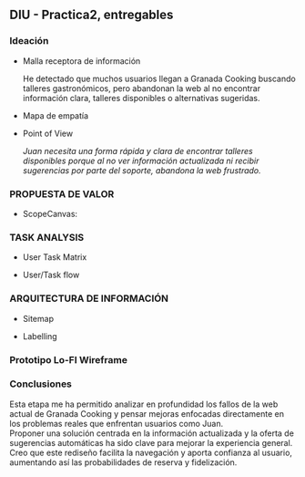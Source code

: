 ## DIU - Practica2, entregables

### Ideación 

* Malla receptora de información
  
  He detectado que muchos usuarios llegan a Granada Cooking buscando talleres gastronómicos, pero abandonan la web al no encontrar información clara, talleres disponibles o alternativas sugeridas.

* Mapa de empatía
  
* Point of View
  
  *Juan necesita una forma rápida y clara de encontrar talleres disponibles porque al no ver información actualizada ni recibir sugerencias por parte del soporte, abandona la web frustrado.*

### PROPUESTA DE VALOR
* ScopeCanvas:


### TASK ANALYSIS

* User Task Matrix
  
* User/Task flow
  

### ARQUITECTURA DE INFORMACIÓN

* Sitemap
  
* Labelling
  

### Prototipo Lo-FI Wireframe 


### Conclusiones  


Esta etapa me ha permitido analizar en profundidad los fallos de la web actual de Granada Cooking y pensar mejoras enfocadas directamente en los problemas reales que enfrentan usuarios como Juan.  
Proponer una solución centrada en la información actualizada y la oferta de sugerencias automáticas ha sido clave para mejorar la experiencia general.  
Creo que este rediseño facilita la navegación y aporta confianza al usuario, aumentando así las probabilidades de reserva y fidelización.

